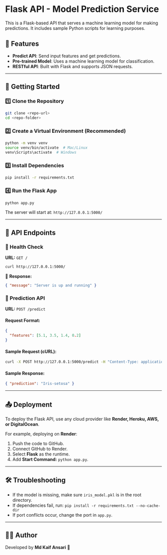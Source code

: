 # Flask API - Model Prediction Service

This is a Flask-based API that serves a machine learning model for making predictions. It includes sample Python scripts for learning purposes.

## 📌 Features

- **Predict API**: Send input features and get predictions.
- **Pre-trained Model**: Uses a machine learning model for classification.
- **RESTful API**: Built with Flask and supports JSON requests.

---

## 🚀 Getting Started

### 1️⃣ Clone the Repository

```sh
git clone <repo-url>
cd <repo-folder>
```

### 2️⃣ Create a Virtual Environment (Recommended)

```sh
python -m venv venv
source venv/bin/activate  # Mac/Linux
venv\Scripts\activate  # Windows
```

### 3️⃣ Install Dependencies

```sh
pip install -r requirements.txt
```

### 4️⃣ Run the Flask App

```sh
python app.py
```

The server will start at: `http://127.0.0.1:5000/`

---

## 📡 API Endpoints

### 🔹 Health Check

**URL:** `GET /`

```sh
curl http://127.0.0.1:5000/
```

📌 **Response:**

```json
{ "message": "Server is up and running" }
```

### 🔹 Prediction API

**URL:** `POST /predict`

#### Request Format:

```json
{
  "features": [5.1, 3.5, 1.4, 0.2]
}
```

#### Sample Request (cURL):

```sh
curl -X POST http://127.0.0.1:5000/predict -H "Content-Type: application/json" -d '{"features": [5.1, 3.5, 1.4, 0.2]}'
```

#### Sample Response:

```json
{ "prediction": "Iris-setosa" }
```

---

## 📤 Deployment

To deploy the Flask API, use any cloud provider like **Render, Heroku, AWS, or DigitalOcean**.

For example, deploying on **Render**:

1. Push the code to GitHub.
2. Connect GitHub to Render.
3. Select **Flask** as the runtime.
4. Add **Start Command:** `python app.py`.

---

## 🛠 Troubleshooting

- If the model is missing, make sure `iris_model.pkl` is in the root directory.
- If dependencies fail, run: `pip install -r requirements.txt --no-cache-dir`
- If port conflicts occur, change the port in `app.py`.

---

## 👨‍💻 Author

Developed by **Md Kaif Ansari** 🚀
